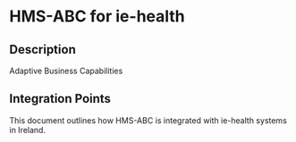 # HMS-ABC for ie-health

## Description

Adaptive Business Capabilities

## Integration Points

This document outlines how HMS-ABC is integrated with ie-health systems in Ireland.
